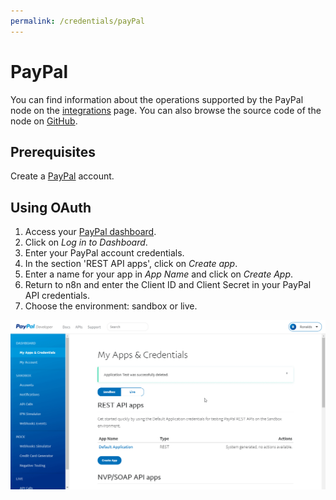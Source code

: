 ```yaml
---
permalink: /credentials/payPal
---
```


# PayPal

You can find information about the operations supported by the PayPal node on the [integrations](https://n8n.io/integrations/n8n-nodes-base.payPal) page. You can also browse the source code of the node on [GitHub](https://github.com/n8n-io/n8n/tree/master/packages/nodes-base/nodes/PayPal).

## Prerequisites

Create a [PayPal](https://paypal.com/) account.

## Using OAuth

1. Access your [PayPal dashboard](https://developer.paypal.com/developer/applications/).
2. Click on *Log in to Dashboard*.
3. Enter your PayPal account credentials.
4. In the section 'REST API apps', click on *Create app*.
5. Enter a name for your app in *App Name* and click on *Create App*.
6. Return to n8n and enter the Client ID and Client Secret in your PayPal API credentials.
7. Choose the environment: sandbox or live.

![Getting PayPal credentials](./using-oauth.gif)

